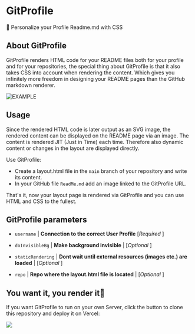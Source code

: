 # GitProfile
🎨 Personalize your Profile Readme.md with CSS

## About GitProfile
GitProfile renders HTML code for your README files both for your profile and for your repositories, the special thing about GitProfile is that it also takes CSS into account when rendering the content. Which gives you infinitely more freedom in designing your README pages than the GitHub markdown renderer.


![EXAMPLE](https://gitprofilerender.vercel.app/?username=Muvels&repo=Muvels)


## Usage
Since the rendered HTML code is later output as an SVG image, the rendered content can be displayed on the README page via an image. The content is rendered JIT (Just in Time) each time. Therefore also dynamic content or changes in the layout are displayed directly.

Use GitProfile:
- Create a layout.html file in the `main` branch of your repository and write its content.
- In your GitHub file `ReadMe.md` add an image linked to the GitProfile URL.

That's it, now your layout page is rendered via GitProfile and you can use HTML and CSS to the fullest.

## GitProfile parameters

- `username` | **Connection to the correct User Profile** [*Required* ]

- `doInvisibleBg` | **Make background invisible** | [*Optional* ]

- `staticRendering` | **Dont wait until external resources (images etc.) are loaded** | [*Optional* ]

- `repo` | **Repo where the layout.html file is located** | [*Optional* ]


## You want it, you render it🎵
If you want GitProfile to run on your own Server, click the button to clone this repository and deploy it on Vercel:

[![](https://vercel.com/button)](https://vercel.com/new/clone?s=https%3A%2F%2Fgithub.com%2FMuvels%2FGitProfile&showOptionalTeamCreation=false)

